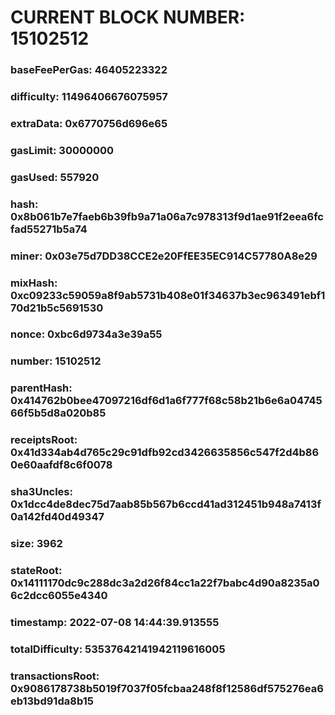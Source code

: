 # CURRENT BLOCK NUMBER: 15102512

### baseFeePerGas: 46405223322
### difficulty: 11496406676075957
### extraData: 0x6770756d696e65
### gasLimit: 30000000
### gasUsed: 557920
### hash: 0x8b061b7e7faeb6b39fb9a71a06a7c978313f9d1ae91f2eea6fcfad55271b5a74
### miner: 0x03e75d7DD38CCE2e20FfEE35EC914C57780A8e29
### mixHash: 0xc09233c59059a8f9ab5731b408e01f34637b3ec963491ebf170d21b5c5691530
### nonce: 0xbc6d9734a3e39a55
### number: 15102512
### parentHash: 0x414762b0bee47097216df6d1a6f777f68c58b21b6e6a0474566f5b5d8a020b85
### receiptsRoot: 0x41d334ab4d765c29c91dfb92cd3426635856c547f2d4b860e60aafdf8c6f0078
### sha3Uncles: 0x1dcc4de8dec75d7aab85b567b6ccd41ad312451b948a7413f0a142fd40d49347
### size: 3962
### stateRoot: 0x14111170dc9c288dc3a2d26f84cc1a22f7babc4d90a8235a06c2dcc6055e4340
### timestamp: 2022-07-08 14:44:39.913555
### totalDifficulty: 53537642141942119616005
### transactionsRoot: 0x9086178738b5019f7037f05fcbaa248f8f12586df575276ea6eb13bd91da8b15

